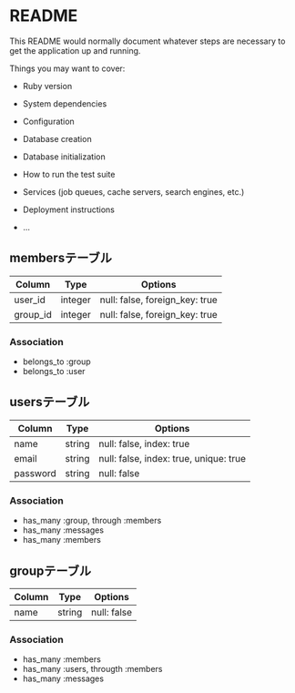 # README

This README would normally document whatever steps are necessary to get the
application up and running.

Things you may want to cover:

* Ruby version

* System dependencies

* Configuration

* Database creation

* Database initialization

* How to run the test suite

* Services (job queues, cache servers, search engines, etc.)

* Deployment instructions

* ...

## membersテーブル

|Column|Type|Options|
|------|----|-------|
|user_id|integer|null: false, foreign_key: true|
|group_id|integer|null: false, foreign_key: true|


### Association
- belongs_to :group
- belongs_to :user

## usersテーブル

|Column|Type|Options|
|------|----|-------|
|name|string|null: false, index: true|
|email|string|null: false, index: true, unique: true|
|password|string|null: false|

### Association
- has_many :group, through :members
- has_many :messages
- has_many :members

## groupテーブル

|Column|Type|Options|
|------|----|-------|
|name|string|null: false|

### Association
- has_many :members
- has_many :users, througth :members
- has_many :messages
